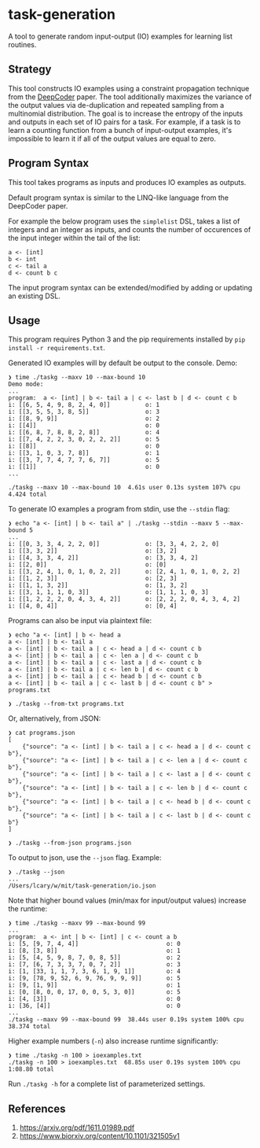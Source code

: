 task-generation
===============

A tool to generate random input-output (IO) examples for learning list routines.

Strategy
--------

This tool constructs IO examples using a constraint propagation technique from the [DeepCoder](https://arxiv.org/abs/1611.01989) paper. The tool additionally maximizes the variance of the output values via de-duplication and repeated sampling from a multinomial distribution. The goal is to increase the entropy of the inputs and outputs in each set of IO pairs for a task. For example, if a task is to learn a counting function from a bunch of input-output examples, it's impossible to learn it if all of the output values are equal to zero.


Program Syntax
--------------

This tool takes programs as inputs and produces IO examples as outputs.

Default program syntax is similar to the LINQ-like language from the DeepCoder paper. 

For example the below program uses the `simplelist` DSL, takes a list of integers and an integer as inputs, and counts the number of occurences of the input integer within the tail of the list:
```
a <- [int]
b <- int
c <- tail a
d <- count b c
```
The input program syntax can be extended/modified by adding or updating an existing DSL.

Usage
-----

This program requires Python 3 and the pip requirements installed by `pip install -r requirements.txt`.

Generated IO examples will by default be output to the console. Demo:
```
❯ time ./taskg --maxv 10 --max-bound 10
Demo mode:
...
program:  a <- [int] | b <- tail a | c <- last b | d <- count c b
i: [[6, 5, 4, 9, 8, 2, 4, 0]]          o: 1
i: [[3, 5, 5, 3, 8, 5]]                o: 3
i: [[8, 9, 9]]                         o: 2
i: [[4]]                               o: 0
i: [[6, 8, 7, 8, 8, 2, 8]]             o: 4
i: [[7, 4, 2, 2, 3, 0, 2, 2, 2]]       o: 5
i: [[8]]                               o: 0
i: [[3, 1, 0, 3, 7, 8]]                o: 1
i: [[3, 7, 7, 4, 7, 7, 6, 7]]          o: 5
i: [[1]]                               o: 0
...

./taskg --maxv 10 --max-bound 10  4.61s user 0.13s system 107% cpu 4.424 total
```

To generate IO examples a program from stdin, use the `--stdin` flag:
```
❯ echo "a <- [int] | b <- tail a" | ./taskg --stdin --maxv 5 --max-bound 5
...
i: [[0, 3, 3, 4, 2, 2, 0]]             o: [3, 3, 4, 2, 2, 0]
i: [[3, 3, 2]]                         o: [3, 2]
i: [[4, 3, 3, 4, 2]]                   o: [3, 3, 4, 2]
i: [[2, 0]]                            o: [0]
i: [[3, 2, 4, 1, 0, 1, 0, 2, 2]]       o: [2, 4, 1, 0, 1, 0, 2, 2]
i: [[1, 2, 3]]                         o: [2, 3]
i: [[1, 1, 3, 2]]                      o: [1, 3, 2]
i: [[3, 1, 1, 1, 0, 3]]                o: [1, 1, 1, 0, 3]
i: [[1, 2, 2, 2, 0, 4, 3, 4, 2]]       o: [2, 2, 2, 0, 4, 3, 4, 2]
i: [[4, 0, 4]]                         o: [0, 4]
```

Programs can also be input via plaintext file:
```
❯ echo "a <- [int] | b <- head a
a <- [int] | b <- tail a
a <- [int] | b <- tail a | c <- head a | d <- count c b
a <- [int] | b <- tail a | c <- len a | d <- count c b
a <- [int] | b <- tail a | c <- last a | d <- count c b
a <- [int] | b <- tail a | c <- len b | d <- count c b
a <- [int] | b <- tail a | c <- head b | d <- count c b
a <- [int] | b <- tail a | c <- last b | d <- count c b" > programs.txt

❯ ./taskg --from-txt programs.txt
```
Or, alternatively, from JSON:
```
❯ cat programs.json
[
    {"source": "a <- [int] | b <- tail a | c <- head a | d <- count c b"},
    {"source": "a <- [int] | b <- tail a | c <- len a | d <- count c b"},
    {"source": "a <- [int] | b <- tail a | c <- last a | d <- count c b"},
    {"source": "a <- [int] | b <- tail a | c <- len b | d <- count c b"},
    {"source": "a <- [int] | b <- tail a | c <- head b | d <- count c b"},
    {"source": "a <- [int] | b <- tail a | c <- last b | d <- count c b"}
]

❯ ./taskg --from-json programs.json
```

To output to json, use the `--json` flag. Example:
```
❯ ./taskg --json
...
/Users/lcary/w/mit/task-generation/io.json
```

Note that higher bound values (min/max for input/output values) increase the runtime:
```
❯ time ./taskg --maxv 99 --max-bound 99
...
program:  a <- int | b <- [int] | c <- count a b
i: [5, [9, 7, 4, 4]]                         o: 0
i: [8, [3, 8]]                               o: 1
i: [5, [4, 5, 9, 8, 7, 0, 8, 5]]             o: 2
i: [7, [6, 7, 3, 3, 7, 0, 7, 2]]             o: 3
i: [1, [33, 1, 1, 7, 3, 6, 1, 9, 1]]         o: 4
i: [9, [78, 9, 52, 6, 9, 76, 9, 9, 9]]       o: 5
i: [9, [1, 9]]                               o: 1
i: [0, [8, 0, 0, 17, 0, 0, 5, 3, 0]]         o: 5
i: [4, [3]]                                  o: 0
i: [36, [4]]                                 o: 0
...
./taskg --maxv 99 --max-bound 99  38.44s user 0.19s system 100% cpu 38.374 total
```

Higher example numbers (`-n`) also increase runtime significantly:
```
❯ time ./taskg -n 100 > ioexamples.txt
./taskg -n 100 > ioexamples.txt  68.85s user 0.19s system 100% cpu 1:08.80 total
```

Run `./taskg -h` for a complete list of parameterized settings.

References
----------

 1. https://arxiv.org/pdf/1611.01989.pdf
 2. https://www.biorxiv.org/content/10.1101/321505v1
